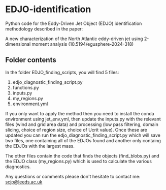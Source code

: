 # EDJO-identification
Python code for the Eddy-Driven Jet Object (EDJO) identification methodology described in the paper:

A new characterization of the North Atlantic eddy-driven jet using 2-dimensional moment analysis (10.5194/egusphere-2024-318)

## Folder contents 
In the folder EDJO_finding_scripts, you will find 5 files: 

1. edjo_diagnostic_finding_script.py 
2. functions.py
3. inputs.py
4. my_regions.py
5. environment.yml

If you only want to apply the method then you need to install the conda environment using jet_env.yml, then update the inputs.py with the relevant files (wind and grid area data) and processing (low pass filtering, domain slicing, choice of region size, choice of Ucrit value). Once these are updated you can run the edjo_diagnostic_finding_script.py which will save two files, one containing all of the EDJOs found and another only containg the EDJOs with the largest mass. 

The other files contain the code that finds the objects (find_blobs.py) and the EDJO class (my_regions.py) which is used to calculate the various diagnostics. 

Any questions or comments please don't hesitate to contact me: scjp@leeds.ac.uk
